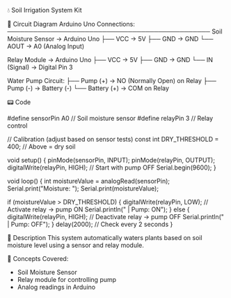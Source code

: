 💧 Soil Irrigation System Kit

🔌 Circuit Diagram
Arduino Uno Connections:
───────────────────────────────────────────────
Soil Moisture Sensor   → Arduino Uno
├── VCC                → 5V
├── GND                → GND
└── AOUT               → A0 (Analog Input)

Relay Module           → Arduino Uno
├── VCC                → 5V
├── GND                → GND
└── IN (Signal)        → Digital Pin 3

Water Pump Circuit:
├── Pump (+)           → NO (Normally Open) on Relay
├── Pump (-)           → Battery (-)
└── Battery (+)        → COM on Relay

 📟 Code
 
#define sensorPin A0    // Soil moisture sensor
#define relayPin 3      // Relay control

// Calibration (adjust based on sensor tests)
const int DRY_THRESHOLD = 400;  // Above = dry soil

void setup() {
  pinMode(sensorPin, INPUT);
  pinMode(relayPin, OUTPUT);
  digitalWrite(relayPin, HIGH);  // Start with pump OFF
  Serial.begin(9600);
}

void loop() {
  int moistureValue = analogRead(sensorPin);
  Serial.print("Moisture: ");
  Serial.print(moistureValue);

  if (moistureValue > DRY_THRESHOLD) {
    digitalWrite(relayPin, LOW);   // Activate relay → pump ON
    Serial.println(" | Pump: ON");
  } else {
    digitalWrite(relayPin, HIGH);  // Deactivate relay → pump OFF
    Serial.println(" | Pump: OFF");
  }
  delay(2000);  // Check every 2 seconds
}



 🌱 Description
This system automatically waters plants based on soil moisture level using a sensor and relay module.

 🧠 Concepts Covered:
- Soil Moisture Sensor
- Relay module for controlling pump
- Analog readings in Arduino
